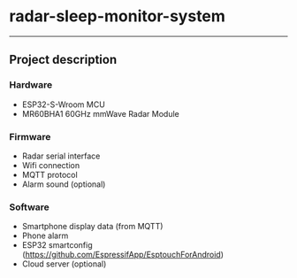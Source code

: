 # radar-sleep-monitor-system
---
## Project description
### Hardware
- ESP32-S-Wroom MCU
- MR60BHA1 60GHz mmWave Radar Module

### Firmware
- Radar serial interface
- Wifi connection
- MQTT protocol
- Alarm sound (optional)

### Software
- Smartphone display data (from MQTT)
- Phone alarm
- ESP32 smartconfig (https://github.com/EspressifApp/EsptouchForAndroid)
- Cloud server (optional)
